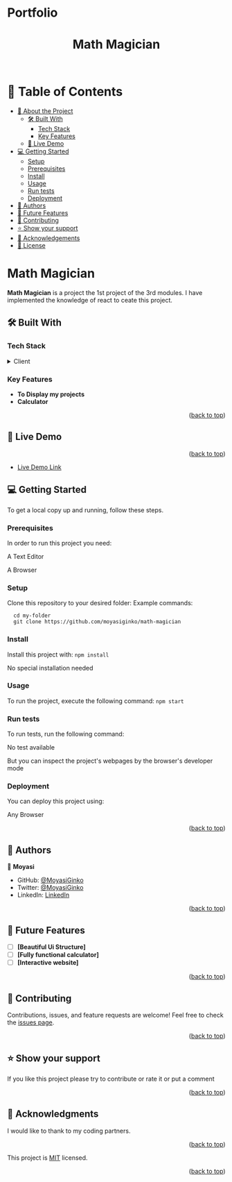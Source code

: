 # Portfolio<a name="readme-top"></a>

<div align="center">
  <h1> Math Magician </h1>
  <br/>
</div>

# 📗 Table of Contents

- [📖 About the Project](#about-project)
  - [🛠 Built With](#built-with)
    - [Tech Stack](#tech-stack)
    - [Key Features](#key-features)
  - [🚀 Live Demo](#live-demo)
- [💻 Getting Started](#getting-started)
  - [Setup](#setup)
  - [Prerequisites](#prerequisites)
  - [Install](#install)
  - [Usage](#usage)
  - [Run tests](#run-tests)
  - [Deployment](#triangular_flag_on_post-deployment)
- [👥 Authors](#authors)
- [🔭 Future Features](#future-features)
- [🤝 Contributing](#contributing)
- [⭐️ Show your support](#support)
- [🙏 Acknowledgements](#acknowledgements)
- [📝 License](#license)

# Math Magician  <a name="about-project"></a>

**Math Magician** is a project the 1st project of the 3rd modules. I have implemented the knowledge of react to ceate this project.

## 🛠 Built With <a name="built-with"></a>

### Tech Stack <a name="tech-stack"></a>

<details>
  <summary>Client</summary>
  <ul>
    <li><a href="https://reactjs.org/">HTML</a></li>
    <li><a href="https://reactjs.org/">CSS</a></li>
    <li><a href="https://reactjs.org/">JavaScript</a></li>
    <li><a href="https://reactjs.org/">React</a></li>
  </ul>
</details>

### Key Features <a name="key-features"></a>

- **To Display my projects**
- **Calculator**

<p align="right">(<a href="#readme-top">back to top</a>)</p>

## 🚀 Live Demo <a name="live-demo"></a>

<p align="right">(<a href="#readme-top">back to top</a>)</p>

- [Live Demo Link](https://moyasiginko.github.io/math-magician/)

## 💻 Getting Started <a name="getting-started"></a>

To get a local copy up and running, follow these steps.

### Prerequisites

In order to run this project you need:
<p> A Text Editor</p>
<p> A Browser </p>

### Setup

Clone this repository to your desired folder:
Example commands:
  
  ```
    cd my-folder 
    git clone https://github.com/moyasiginko/math-magician
  ```

### Install

Install this project with:
  `npm install`
 <p>No special installation needed</p>

### Usage

To run the project, execute the following command:
`npm start`

### Run tests

To run tests, run the following command:
<p> No test available </p>
<p>But you can inspect the project's webpages by the browser's developer mode </p>

### Deployment

You can deploy this project using:
<p>Any Browser</p>
<p align="right">(<a href="#readme-top">back to top</a>)</p>

## 👥 Authors <a name="authors"></a>

👤 **Moyasi**

- GitHub: [@MoyasiGinko](https://github.com/MoyasiGinko)
- Twitter: [@MoyasiGinko](https://twitter.com/moyasi_ginko)
- LinkedIn: [LinkedIn](https://www.linkedin.com/in/mahmudur-rahman-a8a151257)

<p align="right">(<a href="#readme-top">back to top</a>)</p>

## 🔭 Future Features <a name="future-features"></a>

- [ ] **[Beautiful Ui Structure]**
- [ ] **[Fully functional calculator]**
- [ ] **[Interactive website]**

<p align="right">(<a href="#readme-top">back to top</a>)</p>

## 🤝 Contributing <a name="contributing"></a>

Contributions, issues, and feature requests are welcome!
Feel free to check the [issues page](../../issues/).
<p align="right">(<a href="#readme-top">back to top</a>)</p>

## ⭐️ Show your support <a name="support"></a>

If you like this project please try to contribute or rate it or put a comment
<p align="right">(<a href="#readme-top">back to top</a>)</p>

## 🙏 Acknowledgments <a name="acknowledgements"></a>

I would like to thank to my coding partners.

<p align="right">(<a href="#readme-top">back to top</a>)</p>

This project is [MIT](./LICENSE.md) licensed.
<p align="right">(<a href="#readme-top">back to top</a>)</p>
